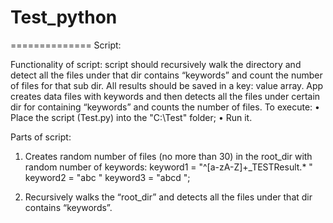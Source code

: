 # Test_python
==============
Script:

Functionality of script: script should recursively walk the directory and detect all the files under that dir contains “keywords” and count the number of files for that sub dir. All results should be saved in a key: value array.
App creates data files with keywords and then detects all the files under certain dir for containing “keywords” and counts the number of files.
To execute: 
•	Place the script (Test.py) into the "C:\Test" folder;
•	Run it.

Parts of script:
1. Creates random number of files (no more than 30) in the root_dir with random number of keywords:
keyword1 = "^[a-zA-Z]+_TESTResult.* "
keyword2 = "abc "
keyword3 = "abcd ";

2. Recursively walks the “root_dir” and detects all the files under that dir contains “keywords”.
